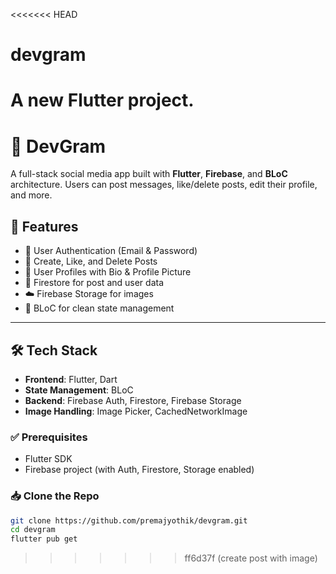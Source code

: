 <<<<<<< HEAD
# devgram

A new Flutter project.
=======
# 📱 DevGram

A full-stack social media app built with **Flutter**, **Firebase**, and **BLoC**
architecture. Users can post messages, like/delete posts, edit their profile,
and more.

## 🚀 Features

- 🔐 User Authentication (Email & Password)
- 📝 Create, Like, and Delete Posts
- 👤 User Profiles with Bio & Profile Picture
- 💾 Firestore for post and user data
- ☁️ Firebase Storage for images
- 🧠 BLoC for clean state management

---

## 🛠️ Tech Stack

- **Frontend**: Flutter, Dart
- **State Management**: BLoC
- **Backend**: Firebase Auth, Firestore, Firebase Storage
- **Image Handling**: Image Picker, CachedNetworkImage

### ✅ Prerequisites

- Flutter SDK
- Firebase project (with Auth, Firestore, Storage enabled)

### 📥 Clone the Repo

```bash
git clone https://github.com/premajyothik/devgram.git
cd devgram
flutter pub get
```
>>>>>>> ff6d37f (create post with image)
